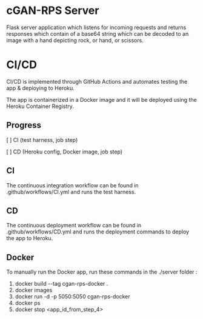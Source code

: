 # cGAN-RPS Server
Flask server application which listens for incoming requests and returns responses which contain of a base64 string which can be decoded to an image with a hand depicting rock, or hand, or scissors.

# CI/CD
CI/CD is implemented through GitHub Actions and automates testing the app & deploying to Heroku.

The app is containerized in a Docker image and it will be deployed using the Heroku Container Registry.

## Progress
[ ] CI (test harness, job step) 

[ ] CD (Heroku config, Docker image, job step) 

## CI
The continuous integration workflow can be found in .github/workflows/CI.yml and runs the test harness.

## CD
The continuous deployment workflow can be found in .github/workflows/CD.yml and runs the deployment commands to deploy the app to Heroku.

## Docker
To manually run the Docker app, run these commands in the ./server folder :

1. docker build --tag cgan-rps-docker .
2. docker images 
3. docker run -d -p 5050:5050 cgan-rps-docker
4. docker ps
5. docker stop <app_id_from_step_4>
